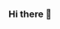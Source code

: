 ### Hi there 👋

<!--
**pawdiepie1/pawdiepie1** is a ✨ _special_ ✨ repository because its `README.md` (this file) appears on your GitHub profile.


- 🔭 I’m currently working on getting a degree
- 🌱 I’m currently learning french
- 💬 Ask me about books and maths
- 😄 Pronouns: she/her
-->
